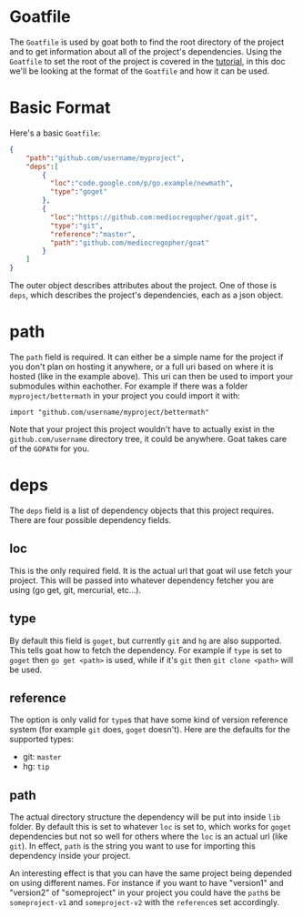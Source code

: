 # Goatfile

The `Goatfile` is used by goat both to find the root directory of the project
and to get information about all of the project's dependencies. Using the
`Goatfile` to set the root of the project is covered in the
[tutorial](/docs/tut.md), in this doc we'll be looking at the format of the
`Goatfile` and how it can be used.

# Basic Format

Here's a basic `Goatfile`:

```json
{
    "path":"github.com/username/myproject",
    "deps":[
        {
          "loc":"code.google.com/p/go.example/newmath",
          "type":"goget"
        },
        {
          "loc":"https://github.com:mediocregopher/goat.git",
          "type":"git",
          "reference":"master",
          "path":"github.com/mediocregopher/goat"
        }
    ]
}
```

The outer object describes attributes about the project. One of those is `deps`,
which describes the project's dependencies, each as a json object.

# path

The `path` field is required. It can either be a simple name for the project if
you don't plan on hosting it anywhere, or a full uri based on where it is hosted
(like in the example above). This uri can then be used to import your submodules
within eachother. For example if there was a folder `myproject/bettermath` in
your project you could import it with:

```
import "github.com/username/myproject/bettermath"
```

Note that your project this project wouldn't have to actually exist in the
`github.com/username` directory tree, it could be anywhere. Goat takes care of
the `GOPATH` for you.

# deps

The `deps` field is a list of dependency objects that this project requires.
There are four possible dependency fields.

## loc

This is the only required field. It is the actual url that goat wil use fetch
your project. This will be passed into whatever dependency fetcher you are using
(go get, git, mercurial, etc...).

## type

By default this field is `goget`, but currently `git` and `hg` are also
supported. This tells goat how to fetch the dependency. For example if `type` is
set to `goget` then `go get <path>` is used, while if it's `git` then `git clone
<path>` will be used.

## reference

The option is only valid for `type`s that have some kind of version reference
system (for example `git` does, `goget` doesn't). Here are the defaults for the
supported types:

* git: `master`
* hg:  `tip`

## path

The actual directory structure the dependency will be put into inside `lib`
folder. By default this is set to whatever `loc` is set to, which works for
`goget` dependencies but not so well for others where the `loc` is an actual url
(like `git`). In effect, `path` is the string you want to use for importing this
dependency inside your project.

An interesting effect is that you can have the same project being depended on
using different names. For instance if you want to have "version1" and
"version2" of "someproject" in your project you could have the `path`s be
`someproject-v1` and `someproject-v2` with the `reference`s set accordingly.
